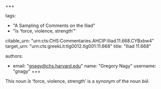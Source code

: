 +++

tags:
- "A Sampling of Comments on the Iliad"
- "īs ‘force, violence, strength’"

citable_urn: "urn:cts:CHS:Commentaries.AHCIP:Iliad.11.668.CYBxbw4"
target_urn: "urn:cts:greekLit:tlg0012.tlg001:11.668"
title: "Iliad 11.668"

authors:
- email: "gnagy@chs.harvard.edu"
  name: "Gregory Nagy"
  username: "gnagy"
+++

<p>This noun <em>īs</em> ‘force, violence, strength’ is a synonym of the noun <em>biē</em>.  </p>